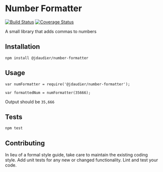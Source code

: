 Number Formatter
=========
[![Build Status](https://travis-ci.org/rauloojs/number-formatter.svg?branch=master)](https://travis-ci.org/rauloojs/number-formatter)
[![Coverage Status](https://coveralls.io/repos/github/rauloojs/number-formatter/badge.svg?branch=master)](https://coveralls.io/github/rauloojs/number-formatter?branch=master)

A small library that adds commas to numbers

## Installation

  `npm install @jdaudier/number-formatter`

## Usage

    var numFormatter = require('@jdaudier/number-formatter');

    var formattedNum = numFormatter(35666);


  Output should be `35,666`


## Tests

  `npm test`

## Contributing

In lieu of a formal style guide, take care to maintain the existing coding style. Add unit tests for any new or changed functionality. Lint and test your code.
